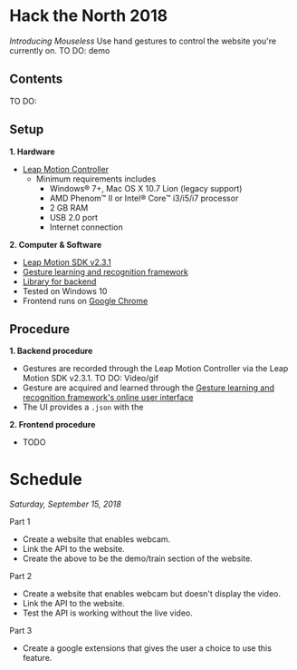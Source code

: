 # Hack the North 2018
_Introducing Mouseless_
Use hand gestures to control the website you're currently on.
TO DO: demo

## Contents
TO DO:

## Setup
**1. Hardware**
   - [Leap Motion Controller](https://www.leapmotion.com/)
      - Minimum requirements includes
        - Windows® 7+, Mac OS X 10.7 Lion (legacy support)
        - AMD Phenom™ II or Intel® Core™ i3/i5/i7 processor
        - 2 GB RAM
        - USB 2.0 port
        - Internet connection


**2. Computer & Software**
   - [Leap Motion SDK v2.3.1](https://developer.leapmotion.com/sdk/v2)
   - [Gesture learning and recognition framework](https://github.com/roboleary/LeapTrainer.js)
   - [Library for backend](https://github.com/roboleary/LeapCursor.js)
   - Tested on Windows 10
   - Frontend runs on [Google Chrome](https://www.google.com/chrome/)

## Procedure

**1. Backend procedure**
  - Gestures are recorded through the Leap Motion Controller via the Leap Motion SDK v2.3.1.
TO DO: Video/gif
  - Gesture are acquired and learned through the [Gesture learning and recognition framework's online user interface](https://rawgit.com/roboleary/LeapTrainer.js/master/trainer-ui.html)
  - The UI provides a `.json` with the

**2. Frontend procedure**
  - TODO  






# Schedule
_Saturday, September 15, 2018_

Part 1
  * Create a website that enables webcam.
  * Link the API to the website.
  * Create the above to be the demo/train section of the website.

Part 2
  * Create a website that enables webcam but doesn't display the video.
  * Link the API to the website.
  * Test the API is working without the live video.

Part 3
  * Create a google extensions that gives the user a choice to use this feature.
